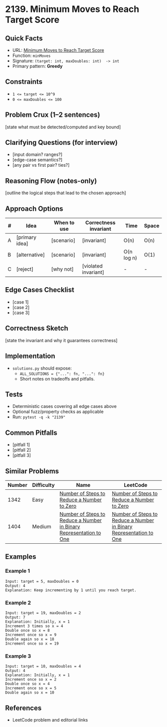 # 2139. Minimum Moves to Reach Target Score

## Quick Facts

- URL: [Minimum Moves to Reach Target Score](https://leetcode.com/problems/minimum-moves-to-reach-target-score/)
- Function: `minMoves`
- Signature: `(target: int, maxDoubles: int)  -> int`
- Primary pattern: **Greedy**

## Constraints

- `1 <= target <= 10^9`
- `0 <= maxDoubles <= 100`

## Problem Crux (1–2 sentences)

[state what must be detected/computed and key bound]

## Clarifying Questions (for interview)

- [input domain? ranges?]
- [edge-case semantics?]
- [any pair vs first pair? ties?]

## Reasoning Flow (notes-only)

[outline the logical steps that lead to the chosen approach]

## Approach Options

| # | Idea | When to use | Correctness invariant | Time | Space |
|---|------|-------------|-----------------------|------|-------|
| A | [primary idea] | [scenario] | [invariant] | O(n) | O(n) |
| B | [alternative] | [scenario] | [invariant] | O(n log n) | O(1) |
| C | [reject] | [why not] | [violated invariant] | - | - |

## Edge Cases Checklist

- [case 1]
- [case 2]
- [case 3]

## Correctness Sketch

[state the invariant and why it guarantees correctness]

## Implementation

- `solutions.py` should expose:
  - `ALL_SOLUTIONS = {"...": fn, "...": fn}`
  - Short notes on tradeoffs and pitfalls.

## Tests

- Deterministic cases covering all edge cases above
- Optional fuzz/property checks as applicable
- Run: `pytest -q -k "2139"`

## Common Pitfalls

- [pitfall 1]
- [pitfall 2]
- [pitfall 3]

## Similar Problems

| Number | Difficulty | Name | LeetCode |
|---|---|---|---|
| 1342 | Easy | [Number of Steps to Reduce a Number to Zero](../1342-number-of-steps-to-reduce-a-number-to-zero/readme.md) | [Number of Steps to Reduce a Number to Zero](https://leetcode.com/problems/number-of-steps-to-reduce-a-number-to-zero/) |
| 1404 | Medium | [Number of Steps to Reduce a Number in Binary Representation to One](../1404-number-of-steps-to-reduce-a-number-in-binary-representation-to-one/readme.md) | [Number of Steps to Reduce a Number in Binary Representation to One](https://leetcode.com/problems/number-of-steps-to-reduce-a-number-in-binary-representation-to-one/) |

## Examples

### Example 1

```text
Input: target = 5, maxDoubles = 0
Output: 4
Explanation: Keep incrementing by 1 until you reach target.
```

### Example 2

```text
Input: target = 19, maxDoubles = 2
Output: 7
Explanation: Initially, x = 1
Increment 3 times so x = 4
Double once so x = 8
Increment once so x = 9
Double again so x = 18
Increment once so x = 19
```

### Example 3

```text
Input: target = 10, maxDoubles = 4
Output: 4
Explanation: Initially, x = 1
Increment once so x = 2
Double once so x = 4
Increment once so x = 5
Double again so x = 10
```

## References

- LeetCode problem and editorial links
